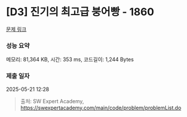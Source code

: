 # [D3] 진기의 최고급 붕어빵 - 1860 

[문제 링크](https://swexpertacademy.com/main/code/problem/problemDetail.do?contestProbId=AV5LsaaqDzYDFAXc) 

### 성능 요약

메모리: 81,364 KB, 시간: 353 ms, 코드길이: 1,244 Bytes

### 제출 일자

2025-05-21 12:28



> 출처: SW Expert Academy, https://swexpertacademy.com/main/code/problem/problemList.do